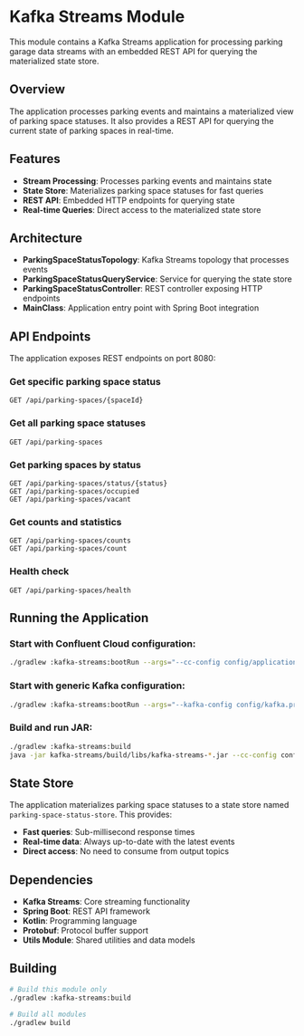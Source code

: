 # Kafka Streams Module

This module contains a Kafka Streams application for processing parking garage data streams with an embedded REST API for querying the materialized state store.

## Overview

The application processes parking events and maintains a materialized view of parking space statuses. It also provides a REST API for querying the current state of parking spaces in real-time.

## Features

- **Stream Processing**: Processes parking events and maintains state
- **State Store**: Materializes parking space statuses for fast queries
- **REST API**: Embedded HTTP endpoints for querying state
- **Real-time Queries**: Direct access to the materialized state store

## Architecture

- **ParkingSpaceStatusTopology**: Kafka Streams topology that processes events
- **ParkingSpaceStatusQueryService**: Service for querying the state store
- **ParkingSpaceStatusController**: REST controller exposing HTTP endpoints
- **MainClass**: Application entry point with Spring Boot integration

## API Endpoints

The application exposes REST endpoints on port 8080:

### Get specific parking space status
```
GET /api/parking-spaces/{spaceId}
```

### Get all parking space statuses
```
GET /api/parking-spaces
```

### Get parking spaces by status
```
GET /api/parking-spaces/status/{status}
GET /api/parking-spaces/occupied
GET /api/parking-spaces/vacant
```

### Get counts and statistics
```
GET /api/parking-spaces/counts
GET /api/parking-spaces/count
```

### Health check
```
GET /api/parking-spaces/health
```

## Running the Application

### Start with Confluent Cloud configuration:
```bash
./gradlew :kafka-streams:bootRun --args="--cc-config config/application-cc.yml"
```

### Start with generic Kafka configuration:
```bash
./gradlew :kafka-streams:bootRun --args="--kafka-config config/kafka.properties"
```

### Build and run JAR:
```bash
./gradlew :kafka-streams:build
java -jar kafka-streams/build/libs/kafka-streams-*.jar --cc-config config/application-cc.yml
```

## State Store

The application materializes parking space statuses to a state store named `parking-space-status-store`. This provides:
- **Fast queries**: Sub-millisecond response times
- **Real-time data**: Always up-to-date with the latest events
- **Direct access**: No need to consume from output topics

## Dependencies

- **Kafka Streams**: Core streaming functionality
- **Spring Boot**: REST API framework
- **Kotlin**: Programming language
- **Protobuf**: Protocol buffer support
- **Utils Module**: Shared utilities and data models

## Building

```bash
# Build this module only
./gradlew :kafka-streams:build

# Build all modules
./gradlew build
``` 